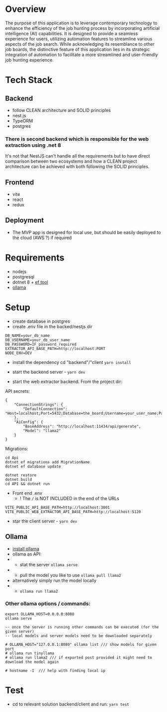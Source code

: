 # Overview

The purpose of this application is to leverage contemporary technology to enhance the efficiency of the job hunting process by incorporating artificial intelligence (AI) capabilities. It is designed to provide a seamless experience for users, utilizing automation features to streamline various aspects of the job search. While acknowledging its resemblance to other job boards, the distinctive feature of this application lies in its strategic integration of automation to facilitate a more streamlined and user-friendly job hunting experience.

# Tech Stack

## Backend

- follow CLEAN architecture and SOLID principles
- nest.js
- TypeORM
- postgres

### There is second backend which is responsible for the web extraction using .net 8

It's not that NestJS can't handle all the requirements but to have direct comparison between two ecosystems and how a CLEAN project architecture can be achieved with both following the SOLID principles.

## Frontend

- vite
- react
- redux

## Deployment

- The MVP app is designed for local use, but should be easily deployed to the cloud (AWS ?) if required

# Requirements

- nodejs
- postgresql
- dotnet 8 + [ef tool](https://learn.microsoft.com/en-us/ef/core/cli/dotnet)
- [ollama](https://ollama.ai/)

# Setup

- create database in postgres
- create .env file in the backed/nestjs dir

```
DB_NAME=your_db_name
DB_USERNAME=your_db_user_name
DB_PASSWORD=IF_password_required
EXTRACTOR_API_BASE_PATH=http://localhost:PORT
NODE_ENV=DEV
```

- install the dependency cd "backend"/"client `yarn install`

- start the backend server - `yarn dev`

- start the web extractor backend. From the project dir:

API secrets:

```
{
	"ConnectionStrings": {
		"DefaultConnection": "Host=localhost;Port=5432;Database=the_board;Username=your_user_name;Password=password"
	},
	"AiConfig": {
		"BaseAddress": "http://localhost:11434/api/generate",
		"Model": "llama2"
	}
}
```

Migrations:

```
cd Api
dotnet ef migrations add MigrationName
dotnet ef database update

```

```
dotnet restore
dotnet build
cd API && dotnet run
```

- Front end .env
  - ! The `/` is NOT INCLUDED in the end of the URLs

```
VITE_PUBLIC_API_BASE_PATH=http://localhost:3001
VITE_PUBLIC_WEB_EXTRACTOR_API_BASE_PATH=http://localhost:5120
```

- star the client server - `yarn dev`

## Ollama

- [install ollama](https://ollama.ai/download)
- ollama as API:
- - stat the server `ollama serve`
- - pull the model you like to use `ollama pull llama2`
- alternatively simply run the model locally
- - `ollama run llama2`

### Other ollama options / commands:

```
export OLLAMA_HOST=0.0.0.0:8080
ollama serve

-- once the server is running other commands can be executed (for the given server)
-- local models and server models need to be downloaded separately

# OLLAMA_HOST="127.0.0.1:8080" ollama list /// show models for given port
# ollama run tinyllama
# ollama run llama2 /// if exported post provided it might need to download the model again

# hostname -I  /// help with finding local ip
```

# Test

- cd to relevant solution backend/client and run: `yarn test`
